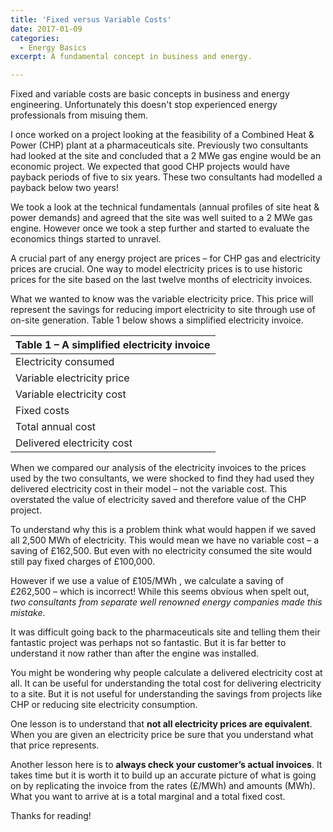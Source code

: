 ```yaml
---
title: 'Fixed versus Variable Costs'
date: 2017-01-09
categories:
  - Energy Basics
excerpt: A fundamental concept in business and energy.

---
```

Fixed and variable costs are basic concepts in business and energy engineering. Unfortunately this doesn't stop experienced energy professionals from misuing them.

I once worked on a project looking at the feasibility of a Combined Heat & Power (CHP) plant at a pharmaceuticals site. Previously two consultants had looked at the site and concluded that a 2 MWe gas engine would be an economic project. We expected that good CHP projects would have payback periods of five to six years. These two consultants had modelled a payback below two years!

We took a look at the technical fundamentals (annual profiles of site heat & power demands) and agreed that the site was well suited to a 2 MWe gas engine. However once we took a step further and started to evaluate the economics things started to unravel.

A crucial part of any energy project are prices – for CHP gas and electricity prices are crucial. One way to model electricity prices is to use historic prices for the site based on the last twelve months of electricity invoices.

What we wanted to know was the variable electricity price. This price will represent the savings for reducing import electricity to site through use of on-site generation.  Table 1 below shows a simplified electricity invoice.

|Table 1 – A simplified electricity invoice|
|---|
|Electricity consumed|	MWh|	2,500|
|Variable electricity price|	£/MWh|	65|
|Variable electricity cost|	£|	162,500|
|Fixed costs|	£	|100,000|
|Total annual cost|	£	|262,500|
|Delivered electricity cost|	£/MWh	|105|

When we compared our analysis of the electricity invoices to the prices used by the two consultants, we were shocked to find they had used they delivered electricity cost in their model – not the variable cost.  This overstated the value of electricity saved and therefore value of the CHP project.

To understand why this is a problem think what would happen if we saved all 2,500 MWh of electricity. This would mean we have no variable cost – a saving of £162,500. But even with no electricity consumed the site would still pay fixed charges of £100,000.

However if we use a value of £105/MWh , we calculate a saving of £262,500 – which is incorrect!  While this seems obvious when spelt out, *two consultants from separate well renowned energy companies made this mistake*.

It was difficult going back to the pharmaceuticals site and telling them their fantastic project was perhaps not so fantastic. But it is far better to understand it now rather than after the engine was installed.

You might be wondering why people calculate a delivered electricity cost at all. It can be useful for understanding the total cost for delivering electricity to a site.  But it is not useful for understanding the savings from projects like CHP or reducing site electricity consumption.

One lesson is to understand that **not all electricity prices are equivalent**.  When you are given an electricity price be sure that you understand what that price represents.

Another lesson here is to **always check your customer’s actual invoices**. It takes time but it is worth it to build up an accurate picture of what is going on by replicating the invoice from the rates (£/MWh) and amounts (MWh). What you want to arrive at is a total marginal and a total fixed cost.

Thanks for reading!
